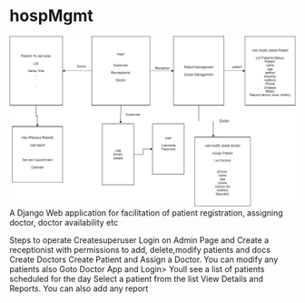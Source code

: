 # hospMgmt
![alt text](designProcess.jpeg)
 A Django Web application for facilitation of patient registration, assigning doctor, doctor availability etc 


Steps to operate
Createsuperuser
Login on Admin Page and Create a receptionist with permissions to add, delete,modify patients and docs
Create Doctors 
Create Patient and Assign a Doctor. You can modify any patients also
Goto Doctor App and Login> Youll see a list of patients scheduled for the day
Select a patient from the list
View Details and Reports. You can also add any report

